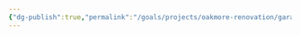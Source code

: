 ```yaml
---
{"dg-publish":true,"permalink":"/goals/projects/oakmore-renovation/garage/r-and-r-remove-and-replace-door-from-garage-to-kitchen-hallway/","tags":["oakmore-renovation-task"],"created":"Jan 01, 2024, 10:03 AM"}
---
```



